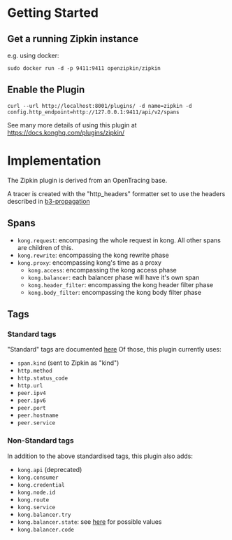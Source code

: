 # Getting Started

## Get a running Zipkin instance

e.g. using docker:

```
sudo docker run -d -p 9411:9411 openzipkin/zipkin
```


## Enable the Plugin

```
curl --url http://localhost:8001/plugins/ -d name=zipkin -d config.http_endpoint=http://127.0.0.1:9411/api/v2/spans
```

See many more details of using this plugin at https://docs.konghq.com/plugins/zipkin/


# Implementation

The Zipkin plugin is derived from an OpenTracing base.

A tracer is created with the "http_headers" formatter set to use the headers described in [b3-propagation](https://github.com/openzipkin/b3-propagation)

## Spans

  - `kong.request`: encompasing the whole request in kong.
    All other spans are children of this.
  - `kong.rewrite`: encompassing the kong rewrite phase
  - `kong.proxy`: encompassing kong's time as a proxy
    - `kong.access`: encompassing the kong access phase
    - `kong.balancer`: each balancer phase will have it's own span
    - `kong.header_filter`: encompassing the kong header filter phase
    - `kong.body_filter`: encompassing the kong body filter phase


## Tags

### Standard tags

"Standard" tags are documented [here](https://github.com/opentracing/specification/blob/master/semantic_conventions.md)
Of those, this plugin currently uses:

  - `span.kind` (sent to Zipkin as "kind")
  - `http.method`
  - `http.status_code`
  - `http.url`
  - `peer.ipv4`
  - `peer.ipv6`
  - `peer.port`
  - `peer.hostname`
  - `peer.service`


### Non-Standard tags

In addition to the above standardised tags, this plugin also adds:

  - `kong.api` (deprecated)
  - `kong.consumer`
  - `kong.credential`
  - `kong.node.id`
  - `kong.route`
  - `kong.service`
  - `kong.balancer.try`
  - `kong.balancer.state`: see [here](https://github.com/openresty/lua-resty-core/blob/master/lib/ngx/balancer.md#get_last_failure) for possible values
  - `kong.balancer.code`
